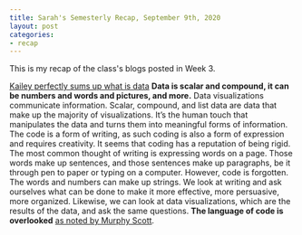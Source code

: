 ```yaml
---
title: Sarah's Semesterly Recap, September 9th, 2020 
layout: post
categories:
- recap
---
```

This is my recap of the class's blogs posted in Week 3. 

[Kailey perfectly sums up what is data](https://kmaclin17.github.io/2020/09/04/slug.html) **Data is scalar and compound, it can be numbers and words and pictures, and more.** 
Data visualizations communicate information. Scalar, compound, and list data are data that make up the majority of visualizations.
It’s the human touch that manipulates the data and turns them into meaningful forms of information. The code is a form of writing, as such coding is also a form of expression and requires creativity. It seems that coding has a reputation of being rigid. The most common thought of writing is expressing words on a page. Those words make up sentences, and those sentences make up paragraphs, be it through pen to paper or typing on a computer. However, code is forgotten. The words and numbers can make up strings.
We look at writing and ask ourselves what can be done to make it more effective, more persuasive, more organized. Likewise, we can look at data visualizations, which are the results of the data, and ask the same questions. **The language of code is overlooked** [as noted by Murphy Scott](https://murphyscott.github.io/2020/09/02/what-is-data.html).   
